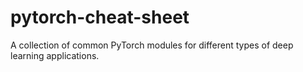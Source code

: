 # pytorch-cheat-sheet
A collection of common PyTorch modules for different types of deep learning applications.
